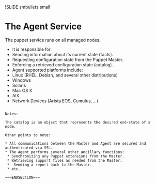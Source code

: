 !SLIDE smbullets small

# The Agent Service

The puppet service runs on all managed nodes.

* It is responsible for:
 * Sending information about its current state (facts).
 * Requesting configuration state from the Puppet Master.
 * Enforcing a retrieved configuration state (catalog).
* Agent supported platforms include:
 * Linux (RHEL, Debian, and several other distributions)
 * Windows
 * Solaris
 * Mac OS X
 * AIX
 * Network Devices (Arista EOS, Cumulus, ...)


~~~SECTION:handouts~~~

Notes:

The catalog is an object that represents the desired end-state of a node.

Other points to note:

* All communications between the Master and Agent are secured and authenticated via SSL.
* The Agent performs several other ancillary functions:
 * Synchronizing any Puppet extensions from the Master.
 * Retrieving support files as needed from the Master.
 *  Sending a report back to the Master.
 * etc.

~~~ENDSECTION~~~
